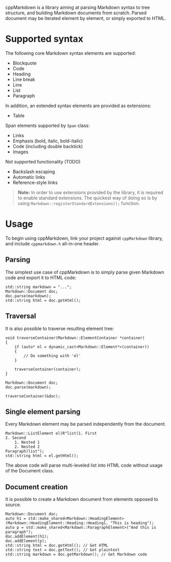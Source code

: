 cppMarkdown is a library aiming at parsing Markdown syntax to tree structure, and building Markdown documents from scratch. Parsed document may be iterated element by element, or simply exported to HTML.

Supported syntax
=====
The following core Markdown syntax elements are supported:
- Blockquote
- Code
- Heading
- Line break
- Line
- List
- Paragraph

In addition, an extended syntax elements are provided as extensions:
- Table

Span elements supported by `Span` class:
- Links
- Emphasis (bold, italic, bold-italic)
- Code (including double backtick)
- Images

Not supported functionality (TODO)
- Backslash escaping
- Automatic links
- Reference-style links

> **Note:** In order to use extensions provided by the library, it is required to enable standard extensions.
> The quickest way of doing so is by using `Markdown::registerStandardExtensions();` function.

Usage
=====
To begin using cppMarkdown, link your project against `cppMarkdown` library, and include `cppmarkdown.h` all-in-one header.

Parsing
-----
The simplest use case of cppMarkdown is to simply parse given Markdown code and export it to HTML code:

    std::string markdown = "...";
    Markdown::Document doc;
    doc.parse(markdown);
    std::string html = doc.getHtml();

Traversal
-----
It is also possible to traverse resulting element tree:

    void traverseContainer(Markdown::ElementContainer *container)
    {
        if (auto* el = dynamic_cast<Markdown::Element*>(container))
        {
	        // Do something with 'el'
        }
	
        traverseContainer(container);
    }
    
    Markdown::Document doc;
    doc.parse(markdown);
    
    traverseContainer(&doc);
    
Single element parsing
-----
Every Markdown element may be parsed independently from the document.

    Markdown::ListElement el(R"list(1. First
    2. Second
        1. Nested 1
        2. Nested 2
    Paragraph)list");
    std::string html = el.getHtml();

The above code will parse multi-leveled list into HTML code without usage of the Document class.

Document creation
-----
It is possible to create a Markdown document from elements opposed to source.

    Markdown::Document doc;
    auto h1 = std::make_shared<Markdown::HeadingElement>(Markdown::HeadingElement::Heading::Heading1, "This is heading");
    auto p = std::make_shared<Markdown::ParagraphElement>("And this is paragraph");
    doc.addElement(h1);
    doc.addElement(p);
    std::string html = doc.getHtml(); // Get HTML
    std::string text = doc.getText(); // Get plaintext
    std::string markdown = doc.getMarkdown(); // Get Markdown code